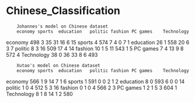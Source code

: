 # Chinese_Classification
		Johannes's model on Chinese dataset					
        economy	sports	education	politic	fashion	PC games	Technology
economy	498	    3     	35	      31	    16	    6	        15
sports	4	      574   	7	        4	      0     	7	          1
education	26	  1	      558	      20    	6     	3       	7
politic	  8	    3	      16      	509   	17    	4	        14
fashion 	10	  1	      5	        11	    543	    1       	5
PC games	7	    4	      13      	9	      8	      572     	4
Technology	38	0     	36	      33    	8	      6	      493
							
							
		Xutao's model on Chinese dataset					
        economy	sports	education	politic	fashion	PC games	Technology
economy	566   	1	        9	      14	    7	      1	        6
sports	1	      591	      0     	0	      2	      1	        2
education	8	    0	        593   	6	      0	      0       	14
politic	  1    	0	        4	      512   	5	      3	        16
fashion	  0	    1	        0	      4	      566    	2	        3
PC games	1	    2	        1	      5	      3     	604     	1
Technology	8	  1	        8	      14    	1     	2     	580
